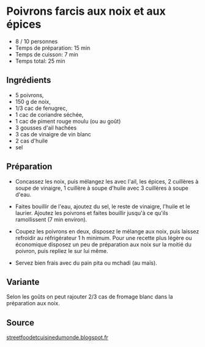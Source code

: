 # Poivrons farcis aux noix et aux épices

- 8 / 10 personnes
- Temps de préparation: 15 min
- Temps de cuisson: 7 min
- Temps total: 25 min

## Ingrédients

- 5 poivrons,
- 150 g de noix,
- 1/3 cac de fenugrec,
- 1 cac de coriandre séchée,
- 1 cac de piment rouge moulu (ou au goût)
- 3 gousses d'ail hachées
- 3 cas de vinaigre de vin blanc
- 2 cas d'huile
- sel

## Préparation

-  Concassez les noix, puis mélangez les avec l'ail, les épices, 2 cuillères à soupe de  vinaigre, 1 cuillère à soupe d'huile avec 3 cuillères à soupe d'eau.

- Faites bouillir de l'eau, ajoutez du sel, le reste de vinaigre, l'huile et le laurier. Ajoutez les poivrons et faites bouillir jusqu'à ce qu'ils ramollissent (7 min environ).

- Coupez les poivrons en deux, disposez le mélange aux noix, puis laissez refroidir au réfrigérateur 1 h minimum. Pour une recette plus légère ou économique disposez un peu de préparation aux noix sur la moitié du poivron, puis repliez le sur lui même.

- Servez bien frais avec du pain pita ou mchadi (au maïs).

## Variante

Selon les goûts on peut rajouter 2/3 cas de fromage blanc dans la préparation aux noix.

## Source

[streetfoodetcuisinedumonde.blogspot.fr](http://streetfoodetcuisinedumonde.blogspot.fr/2014/02/recette-de-poivrons-farcis-aux-noix-et.html?m=1)
